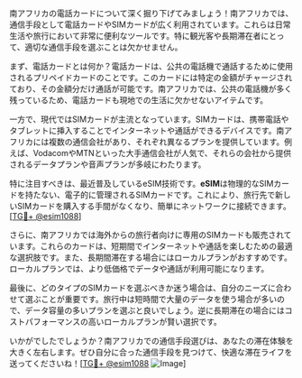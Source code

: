 南アフリカの電話カードについて深く掘り下げてみましょう！南アフリカでは、通信手段として電話カードやSIMカードが広く利用されています。これらは日常生活や旅行において非常に便利なツールです。特に観光客や長期滞在者にとって、適切な通信手段を選ぶことは欠かせません。

まず、電話カードとは何か？電話カードは、公共の電話機で通話するために使用されるプリペイドカードのことです。このカードには特定の金額がチャージされており、その金額分だけ通話が可能です。南アフリカでは、公共の電話機が多く残っているため、電話カードも現地での生活に欠かせないアイテムです。

一方で、現代ではSIMカードが主流となっています。SIMカードは、携帯電話やタブレットに挿入することでインターネットや通話ができるデバイスです。南アフリカには複数の通信会社があり、それぞれ異なるプランを提供しています。例えば、VodacomやMTNといった大手通信会社が人気で、それらの会社から提供されるデータプランや音声プランが多岐にわたります。

特に注目すべきは、最近普及しているeSIM技術です。**eSIM**は物理的なSIMカードを持たない、電子的に管理されるSIMカードです。これにより、旅行先で新しいSIMカードを購入する手間がなくなり、簡単にネットワークに接続できます。[[TG💪+ @esim1088](https://t.me/s/esim1088)]

さらに、南アフリカでは海外からの旅行者向けに専用のSIMカードも販売されています。これらのカードは、短期間でインターネットや通話を楽しむための最適な選択肢です。また、長期間滞在する場合にはローカルプランがおすすめです。ローカルプランでは、より低価格でデータや通話が利用可能になります。

最後に、どのタイプのSIMカードを選ぶべきか迷う場合は、自分のニーズに合わせて選ぶことが重要です。旅行中は短時間で大量のデータを使う場合が多いので、データ容量の多いプランを選ぶと良いでしょう。逆に長期滞在の場合にはコストパフォーマンスの高いローカルプランが賢い選択です。

いかがでしたでしょうか？南アフリカでの通信手段選びは、あなたの滞在体験を大きく左右します。ぜひ自分に合った通信手段を見つけて、快適な滞在ライフを送ってくださいね！[[TG💪+ @esim1088](https://t.me/s/esim1088) ![Image](https://i.postimg.cc/Y0z9fWf4/image.png)]